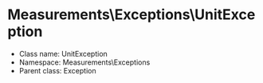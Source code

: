 Measurements\Exceptions\UnitException
===============






* Class name: UnitException
* Namespace: Measurements\Exceptions
* Parent class: Exception








